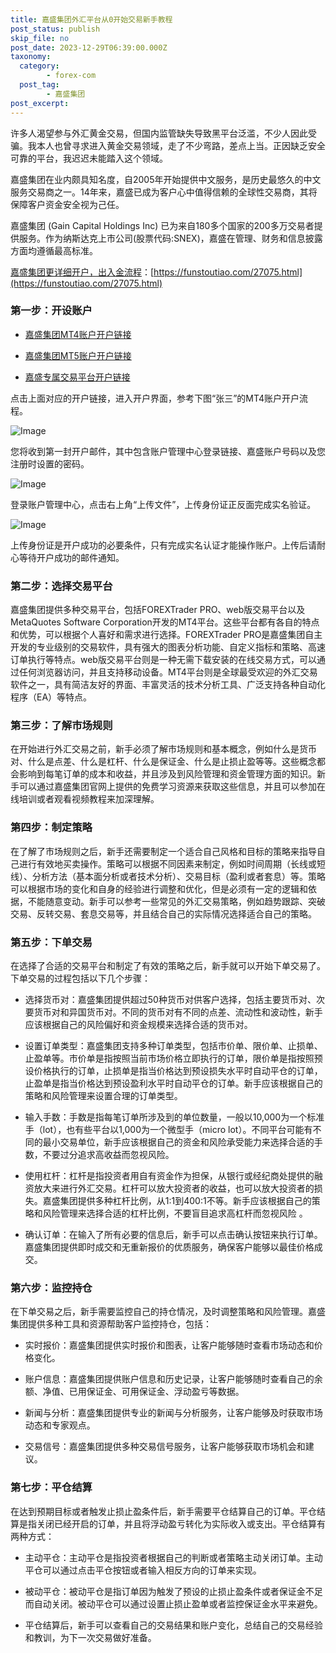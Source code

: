```yaml
---
title: 嘉盛集团外汇平台从0开始交易新手教程
post_status: publish
skip_file: no
post_date: 2023-12-29T06:39:00.000Z
taxonomy:
  category:
        - forex-com
  post_tag:
        - 嘉盛集团
post_excerpt: 
---
```

许多人渴望参与外汇黄金交易，但国内监管缺失导致黑平台泛滥，不少人因此受骗。我本人也曾寻求进入黄金交易领域，走了不少弯路，差点上当。正因缺乏安全可靠的平台，我迟迟未能踏入这个领域。

嘉盛集团在业内颇具知名度，自2005年开始提供中文服务，是历史最悠久的中文服务交易商之一。14年来，嘉盛已成为客户心中值得信赖的全球性交易商，其将保障客户资金安全视为己任。

嘉盛集团 (Gain Capital Holdings Inc) 已为来自180多个国家的200多万交易者提供服务。作为纳斯达克上市公司(股票代码:SNEX)，嘉盛在管理、财务和信息披露方面均遵循最高标准。

[嘉盛集团更详细开户，出入金流程](https://funstoutiao.com/27075.html)：[https://funstoutiao.com/27075.html](https://funstoutiao.com/27075.html)

### 第一步：开设账户

* [嘉盛集团MT4账户开户链接](https://s.ssgg.net/jsmt4)

* [嘉盛集团MT5账户开户链接](https://s.ssgg.net/jsmt5)

* [嘉盛专属交易平台开户链接](https://s.ssgg.net/js)

点击上面对应的开户链接，进入开户界面，参考下图“张三”的MT4账户开户流程。

![Image](https://prod-files-secure.s3.us-west-2.amazonaws.com/39ed1227-6d7d-4570-be36-9ccd4a2c4241/7a167aea-686b-400d-af59-4e18eb607a40/640.png?X-Amz-Algorithm=AWS4-HMAC-SHA256&X-Amz-Content-Sha256=UNSIGNED-PAYLOAD&X-Amz-Credential=ASIAZI2LB466ZWWXY6YG%2F20251030%2Fus-west-2%2Fs3%2Faws4_request&X-Amz-Date=20251030T161311Z&X-Amz-Expires=3600&X-Amz-Security-Token=IQoJb3JpZ2luX2VjEDcaCXVzLXdlc3QtMiJHMEUCIQCCnzdn2nu0wqgTZGpezM6e2rU5foEoezDey%2FMZvI9SIAIgVBsBEyJkJs8u9F%2BXe5U0ga7nvuuhsn8qeypdNKhwa8cqiAQI8P%2F%2F%2F%2F%2F%2F%2F%2F%2F%2FARAAGgw2Mzc0MjMxODM4MDUiDFeUC2RNs%2BGEjMKCxCrcA6tQ3DPVUHIGxN99RTuZrXkTuXs6XdMKuhieHuozIpbosMJ6%2B4K0BZ2K48UlkaePBhN5DmGcdBYwW51R5EqF3F1ANOxspERTaqaGdnVZ9WeTAMBzpAArgryQ0gFS8iwbPQevdj0Bzd5sUUqy%2BoU6451W9Qe6cZZnL03dISH1xw5ubEb02E6tF2i88Bzur%2BwctCmrS5g5GvMN6u1nux%2BuhHJWRf5zuZ0UhWOIhd2iAunMT9Jid1XxsMxqD7wPDuwRFe%2BjTkOACmDdctRtJWDPSLIYMuULjiwNGvoUIZZRmNZmh%2F2eEhxGKU%2F5nv47GR9quZdJba0QWOILn6%2F2vOOqNWGQt6yurpyoGNffoxaQQROSgDywdBdf2Ql6bHT%2FiuDiBK46H5GVdZ%2B46FCEeLjgrWtc%2FZDNxrM8LPba6228ut4xGyTPyL%2Bf9l2nML%2BFZCnBcd1XcVFQphLeO5oOho2FX3oorzMrtVTinB%2FitoHPBNtjtCQktakG4jcQWYmsjcziEurG6tBbqqaQ3%2FcYa2K5srRMOTR%2FxU5B%2FX2%2FZp1AYKZDRCQFn%2BV05QazkZK92dxp1OijaYvbLKJuAyWviCp6lwR6uv5kCZNTVm%2BmH3L%2B7J%2FJ6CiFLe%2Fq%2F9eI7XueMJr%2BjcgGOqUB7pKD3xLpYOJ9NU8XE4VVRF4pykuD7LPTqCaqlQLOjtpMfMdibbSiIfazCLE5i6MNwqruRi%2BBkMRs2psnVdDrOCAytFPuJU9SpqXDQujuImf3cbskEsVHXBC6xddkhS3cTltSrMIplEyuMl0a8X%2Bz5EjV%2Bj8O1xOUAoHfWMemwk7b9kLz5BENnTc0d%2FaQ2ZRpOZkg3STMP4gg9Aruw9Ww5xsSzDrM&X-Amz-Signature=aefd864e71aaafd907d2b2d4eec25b00ae72da4800da759e3f175f9aa12f457b&X-Amz-SignedHeaders=host&x-amz-checksum-mode=ENABLED&x-id=GetObject)

您将收到第一封开户邮件，其中包含账户管理中心登录链接、嘉盛账户号码以及您注册时设置的密码。

![Image](https://prod-files-secure.s3.us-west-2.amazonaws.com/39ed1227-6d7d-4570-be36-9ccd4a2c4241/eaa1c6b3-2877-4284-a0e1-530e222c27fb/image.png?X-Amz-Algorithm=AWS4-HMAC-SHA256&X-Amz-Content-Sha256=UNSIGNED-PAYLOAD&X-Amz-Credential=ASIAZI2LB466ZWWXY6YG%2F20251030%2Fus-west-2%2Fs3%2Faws4_request&X-Amz-Date=20251030T161311Z&X-Amz-Expires=3600&X-Amz-Security-Token=IQoJb3JpZ2luX2VjEDcaCXVzLXdlc3QtMiJHMEUCIQCCnzdn2nu0wqgTZGpezM6e2rU5foEoezDey%2FMZvI9SIAIgVBsBEyJkJs8u9F%2BXe5U0ga7nvuuhsn8qeypdNKhwa8cqiAQI8P%2F%2F%2F%2F%2F%2F%2F%2F%2F%2FARAAGgw2Mzc0MjMxODM4MDUiDFeUC2RNs%2BGEjMKCxCrcA6tQ3DPVUHIGxN99RTuZrXkTuXs6XdMKuhieHuozIpbosMJ6%2B4K0BZ2K48UlkaePBhN5DmGcdBYwW51R5EqF3F1ANOxspERTaqaGdnVZ9WeTAMBzpAArgryQ0gFS8iwbPQevdj0Bzd5sUUqy%2BoU6451W9Qe6cZZnL03dISH1xw5ubEb02E6tF2i88Bzur%2BwctCmrS5g5GvMN6u1nux%2BuhHJWRf5zuZ0UhWOIhd2iAunMT9Jid1XxsMxqD7wPDuwRFe%2BjTkOACmDdctRtJWDPSLIYMuULjiwNGvoUIZZRmNZmh%2F2eEhxGKU%2F5nv47GR9quZdJba0QWOILn6%2F2vOOqNWGQt6yurpyoGNffoxaQQROSgDywdBdf2Ql6bHT%2FiuDiBK46H5GVdZ%2B46FCEeLjgrWtc%2FZDNxrM8LPba6228ut4xGyTPyL%2Bf9l2nML%2BFZCnBcd1XcVFQphLeO5oOho2FX3oorzMrtVTinB%2FitoHPBNtjtCQktakG4jcQWYmsjcziEurG6tBbqqaQ3%2FcYa2K5srRMOTR%2FxU5B%2FX2%2FZp1AYKZDRCQFn%2BV05QazkZK92dxp1OijaYvbLKJuAyWviCp6lwR6uv5kCZNTVm%2BmH3L%2B7J%2FJ6CiFLe%2Fq%2F9eI7XueMJr%2BjcgGOqUB7pKD3xLpYOJ9NU8XE4VVRF4pykuD7LPTqCaqlQLOjtpMfMdibbSiIfazCLE5i6MNwqruRi%2BBkMRs2psnVdDrOCAytFPuJU9SpqXDQujuImf3cbskEsVHXBC6xddkhS3cTltSrMIplEyuMl0a8X%2Bz5EjV%2Bj8O1xOUAoHfWMemwk7b9kLz5BENnTc0d%2FaQ2ZRpOZkg3STMP4gg9Aruw9Ww5xsSzDrM&X-Amz-Signature=992454ef399e5c0276565c61aaa889bc611a2b0c8b5d502b89595d8d1cb84d98&X-Amz-SignedHeaders=host&x-amz-checksum-mode=ENABLED&x-id=GetObject)

登录账户管理中心，点击右上角“上传文件”，上传身份证正反面完成实名验证。

![Image](https://prod-files-secure.s3.us-west-2.amazonaws.com/39ed1227-6d7d-4570-be36-9ccd4a2c4241/54090639-09fc-46b4-a135-e0289f707147/image.png?X-Amz-Algorithm=AWS4-HMAC-SHA256&X-Amz-Content-Sha256=UNSIGNED-PAYLOAD&X-Amz-Credential=ASIAZI2LB466ZWWXY6YG%2F20251030%2Fus-west-2%2Fs3%2Faws4_request&X-Amz-Date=20251030T161311Z&X-Amz-Expires=3600&X-Amz-Security-Token=IQoJb3JpZ2luX2VjEDcaCXVzLXdlc3QtMiJHMEUCIQCCnzdn2nu0wqgTZGpezM6e2rU5foEoezDey%2FMZvI9SIAIgVBsBEyJkJs8u9F%2BXe5U0ga7nvuuhsn8qeypdNKhwa8cqiAQI8P%2F%2F%2F%2F%2F%2F%2F%2F%2F%2FARAAGgw2Mzc0MjMxODM4MDUiDFeUC2RNs%2BGEjMKCxCrcA6tQ3DPVUHIGxN99RTuZrXkTuXs6XdMKuhieHuozIpbosMJ6%2B4K0BZ2K48UlkaePBhN5DmGcdBYwW51R5EqF3F1ANOxspERTaqaGdnVZ9WeTAMBzpAArgryQ0gFS8iwbPQevdj0Bzd5sUUqy%2BoU6451W9Qe6cZZnL03dISH1xw5ubEb02E6tF2i88Bzur%2BwctCmrS5g5GvMN6u1nux%2BuhHJWRf5zuZ0UhWOIhd2iAunMT9Jid1XxsMxqD7wPDuwRFe%2BjTkOACmDdctRtJWDPSLIYMuULjiwNGvoUIZZRmNZmh%2F2eEhxGKU%2F5nv47GR9quZdJba0QWOILn6%2F2vOOqNWGQt6yurpyoGNffoxaQQROSgDywdBdf2Ql6bHT%2FiuDiBK46H5GVdZ%2B46FCEeLjgrWtc%2FZDNxrM8LPba6228ut4xGyTPyL%2Bf9l2nML%2BFZCnBcd1XcVFQphLeO5oOho2FX3oorzMrtVTinB%2FitoHPBNtjtCQktakG4jcQWYmsjcziEurG6tBbqqaQ3%2FcYa2K5srRMOTR%2FxU5B%2FX2%2FZp1AYKZDRCQFn%2BV05QazkZK92dxp1OijaYvbLKJuAyWviCp6lwR6uv5kCZNTVm%2BmH3L%2B7J%2FJ6CiFLe%2Fq%2F9eI7XueMJr%2BjcgGOqUB7pKD3xLpYOJ9NU8XE4VVRF4pykuD7LPTqCaqlQLOjtpMfMdibbSiIfazCLE5i6MNwqruRi%2BBkMRs2psnVdDrOCAytFPuJU9SpqXDQujuImf3cbskEsVHXBC6xddkhS3cTltSrMIplEyuMl0a8X%2Bz5EjV%2Bj8O1xOUAoHfWMemwk7b9kLz5BENnTc0d%2FaQ2ZRpOZkg3STMP4gg9Aruw9Ww5xsSzDrM&X-Amz-Signature=1e623eab82674edc404c42c159692d6c8c65653dd5cdd8b0bd30eb7dc803291b&X-Amz-SignedHeaders=host&x-amz-checksum-mode=ENABLED&x-id=GetObject)

上传身份证是开户成功的必要条件，只有完成实名认证才能操作账户。上传后请耐心等待开户成功的邮件通知。

### 第二步：选择交易平台

嘉盛集团提供多种交易平台，包括FOREXTrader PRO、web版交易平台以及MetaQuotes Software Corporation开发的MT4平台。这些平台都有各自的特点和优势，可以根据个人喜好和需求进行选择。FOREXTrader PRO是嘉盛集团自主开发的专业级别的交易软件，具有强大的图表分析功能、自定义指标和策略、高速订单执行等特点。web版交易平台则是一种无需下载安装的在线交易方式，可以通过任何浏览器访问，并且支持移动设备。MT4平台则是全球最受欢迎的外汇交易软件之一，具有简洁友好的界面、丰富灵活的技术分析工具、广泛支持各种自动化程序（EA）等特点。

### 第三步：了解市场规则

在开始进行外汇交易之前，新手必须了解市场规则和基本概念，例如什么是货币对、什么是点差、什么是杠杆、什么是保证金、什么是止损止盈等等。这些概念都会影响到每笔订单的成本和收益，并且涉及到风险管理和资金管理方面的知识。新手可以通过嘉盛集团官网上提供的免费学习资源来获取这些信息，并且可以参加在线培训或者观看视频教程来加深理解。

### 第四步：制定策略

在了解了市场规则之后，新手还需要制定一个适合自己风格和目标的策略来指导自己进行有效地买卖操作。策略可以根据不同因素来制定，例如时间周期（长线或短线）、分析方法（基本面分析或者技术分析）、交易目标（盈利或者套息）等。策略可以根据市场的变化和自身的经验进行调整和优化，但是必须有一定的逻辑和依据，不能随意变动。新手可以参考一些常见的外汇交易策略，例如趋势跟踪、突破交易、反转交易、套息交易等，并且结合自己的实际情况选择适合自己的策略。

### 第五步：下单交易

在选择了合适的交易平台和制定了有效的策略之后，新手就可以开始下单交易了。下单交易的过程包括以下几个步骤：

* 选择货币对：嘉盛集团提供超过50种货币对供客户选择，包括主要货币对、次要货币对和异国货币对。不同的货币对有不同的点差、流动性和波动性，新手应该根据自己的风险偏好和资金规模来选择合适的货币对。

* 设置订单类型：嘉盛集团支持多种订单类型，包括市价单、限价单、止损单、止盈单等。市价单是指按照当前市场价格立即执行的订单，限价单是指按照预设价格执行的订单，止损单是指当价格达到预设损失水平时自动平仓的订单，止盈单是指当价格达到预设盈利水平时自动平仓的订单。新手应该根据自己的策略和风险管理来设置合理的订单类型。

* 输入手数：手数是指每笔订单所涉及到的单位数量，一般以10,000为一个标准手（lot），也有些平台以1,000为一个微型手（micro lot）。不同平台可能有不同的最小交易单位，新手应该根据自己的资金和风险承受能力来选择合适的手数，不要过分追求高收益而忽视风险。

* 使用杠杆：杠杆是指投资者用自有资金作为担保，从银行或经纪商处提供的融资放大来进行外汇交易。杠杆可以放大投资者的收益，也可以放大投资者的损失。嘉盛集团提供多种杠杆比例，从1:1到400:1不等。新手应该根据自己的策略和风险管理来选择合适的杠杆比例，不要盲目追求高杠杆而忽视风险 。

* 确认订单：在输入了所有必要的信息后，新手可以点击确认按钮来执行订单。嘉盛集团提供即时成交和无重新报价的优质服务，确保客户能够以最佳价格成交。

### 第六步：监控持仓

在下单交易之后，新手需要监控自己的持仓情况，及时调整策略和风险管理。嘉盛集团提供多种工具和资源帮助客户监控持仓，包括：

* 实时报价：嘉盛集团提供实时报价和图表，让客户能够随时查看市场动态和价格变化。

* 账户信息：嘉盛集团提供账户信息和历史记录，让客户能够随时查看自己的余额、净值、已用保证金、可用保证金、浮动盈亏等数据。

* 新闻与分析：嘉盛集团提供专业的新闻与分析服务，让客户能够及时获取市场动态和专家观点。

* 交易信号：嘉盛集团提供多种交易信号服务，让客户能够获取市场机会和建议。

### 第七步：平仓结算

在达到预期目标或者触发止损止盈条件后，新手需要平仓结算自己的订单。平仓结算是指关闭已经开启的订单，并且将浮动盈亏转化为实际收入或支出。平仓结算有两种方式：

* 主动平仓：主动平仓是指投资者根据自己的判断或者策略主动关闭订单。主动平仓可以通过点击平仓按钮或者输入相反方向的订单来实现。

* 被动平仓：被动平仓是指订单因为触发了预设的止损止盈条件或者保证金不足而自动关闭。被动平仓可以通过设置止损止盈单或者监控保证金水平来避免。

* 平仓结算后，新手可以查看自己的交易结果和账户变化，总结自己的交易经验和教训，为下一次交易做好准备。